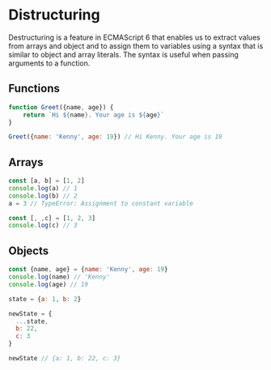 # Distructuring

Destructuring is a feature in ECMAScript 6 that enables us to extract values from arrays and object and to assign them to variables using a syntax that is similar to object and array literals. The syntax is useful when passing arguments to a function.

## Functions

```js
function Greet({name, age}) {
    return `Hi ${name}. Your age is ${age}`
}

Greet({name: 'Kenny', age: 19}) // Hi Kenny. Your age is 19
```

## Arrays

```js
const [a, b] = [1, 2]
console.log(a) // 1
console.log(b) // 2
a = 3 // TypeError: Assignment to constant variable

const [, ,c] = [1, 2, 3]
console.log(c) // 3
```

## Objects

```js
const {name, age} = {name: 'Kenny', age: 19}
console.log(name) // 'Kenny'
console.log(age) // 19
```
```js
state = {a: 1, b: 2}

newState = {
  ...state,
  b: 22,
  c: 3
}

newState // {a: 1, b: 22, c: 3}
```
